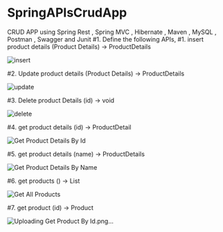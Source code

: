 # SpringAPIsCrudApp
CRUD APP using Spring Rest , Spring MVC , Hibernate , Maven , MySQL , Postman , Swagger and Junit
#1. Define the following APIs,
#1.	insert product details (Product Details) -> ProductDetails

![insert](https://github.com/RadwaMansour/CRUD-App/assets/101814379/95a7f6c2-0f0e-4fca-bce8-df9f5bc382e3)

#2.	Update product details (Product Details) -> ProductDetails

![update](https://github.com/RadwaMansour/CRUD-App/assets/101814379/251f2a81-9d16-450d-967b-bc1a3e4edd61)

#3.	Delete product Details (id) -> void 

![delete](https://github.com/RadwaMansour/CRUD-App/assets/101814379/27fd074a-c2ed-428f-8af4-647a68a69536)

#4.	get product details (id) -> ProductDetail

![Get Product Details By Id](https://github.com/RadwaMansour/CRUD-App/assets/101814379/b51f6de5-4c8c-4313-9c55-ff483f8d0a59)

#5.	get product details (name) -> ProductDetails

![Get Product Details By Name](https://github.com/RadwaMansour/CRUD-App/assets/101814379/304cd6fb-7f4a-404e-b4fc-08b97864618d)

#6.	get products () -> List<Product> 

![Get All Products](https://github.com/RadwaMansour/CRUD-App/assets/101814379/9b328437-1abf-4b29-9a12-904d9f907f04)

#7.	get product (id) -> Product

![Uploading Get Product By Id.png…]()


